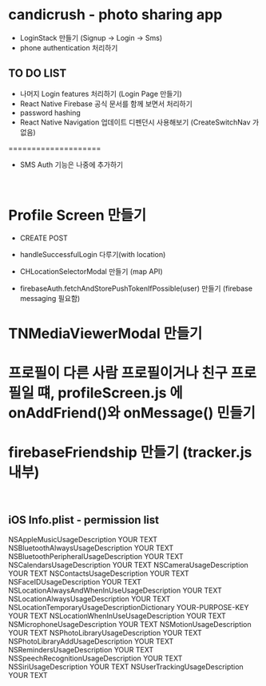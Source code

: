 # candicrush - photo sharing app

- LoginStack 만들기 (Signup -> Login -> Sms)
- phone authentication 처리하기

## TO DO LIST

- 나머지 Login features 처리하기 (Login Page 만들기)
- React Native Firebase 공식 문서를 함께 보면서 처리하기
- password hashing
- React Native Navigation 업데이트 디펜던시 사용해보기 (CreateSwitchNav 가 없음)

====================

- SMS Auth 기능은 나중에 추가하기

<br/>

# **Profile Screen 만들기**

- CREATE POST
- handleSuccessfulLogin 다루기(with location)

- CHLocationSelectorModal 만들기 (map API)

- firebaseAuth.fetchAndStorePushTokenIfPossible(user) 만들기 (firebase messaging 필요함)

# TNMediaViewerModal 만들기

# 프로필이 다른 사람 프로필이거나 친구 프로필일 떄, profileScreen.js 에 onAddFriend()와 onMessage() 민들기

# firebaseFriendship 만들기 (tracker.js 내부)

<br/>

## iOS Info.plist - permission list

<!-- 🚨 Keep only the permissions used in your app 🚨 -->

<key>NSAppleMusicUsageDescription</key>
<string>YOUR TEXT</string>
<key>NSBluetoothAlwaysUsageDescription</key>
<string>YOUR TEXT</string>
<key>NSBluetoothPeripheralUsageDescription</key>
<string>YOUR TEXT</string>
<key>NSCalendarsUsageDescription</key>
<string>YOUR TEXT</string>
<key>NSCameraUsageDescription</key>
<string>YOUR TEXT</string>
<key>NSContactsUsageDescription</key>
<string>YOUR TEXT</string>
<key>NSFaceIDUsageDescription</key>
<string>YOUR TEXT</string>
<key>NSLocationAlwaysAndWhenInUseUsageDescription</key>
<string>YOUR TEXT</string>
<key>NSLocationAlwaysUsageDescription</key>
<string>YOUR TEXT</string>
<key>NSLocationTemporaryUsageDescriptionDictionary</key>
<dict>
<key>YOUR-PURPOSE-KEY</key>
<string>YOUR TEXT</string>
</dict>
<key>NSLocationWhenInUseUsageDescription</key>
<string>YOUR TEXT</string>
<key>NSMicrophoneUsageDescription</key>
<string>YOUR TEXT</string>
<key>NSMotionUsageDescription</key>
<string>YOUR TEXT</string>
<key>NSPhotoLibraryUsageDescription</key>
<string>YOUR TEXT</string>
<key>NSPhotoLibraryAddUsageDescription</key>
<string>YOUR TEXT</string>
<key>NSRemindersUsageDescription</key>
<string>YOUR TEXT</string>
<key>NSSpeechRecognitionUsageDescription</key>
<string>YOUR TEXT</string>
<key>NSSiriUsageDescription</key>
<string>YOUR TEXT</string>
<key>NSUserTrackingUsageDescription</key>
<string>YOUR TEXT</string>

  <!-- … -->
